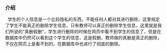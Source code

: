 
### 介绍
   学生的个人信息是一个比较隐私的东西，不能任何人都对其进行删除，这里规定了学生不能真正的删除学生信息，只有教师可以真正的删除学生信息，这里就是我们所说的“真删假删”，学生进行删除的时候在网页中看不到学生的信息了，但是在数据库中仍然可以看到这个学生的信息，这是假删，教师做的真删是真正的删除，不仅在网页上是看不到的，在数据库中也进行了彻底的删除。
    

    



